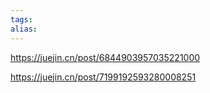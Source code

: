 ```yaml
---
tags: 
alias:
---
```


https://juejin.cn/post/6844903957035221000

https://juejin.cn/post/7199192593280008251

